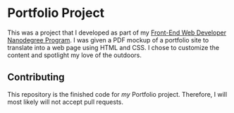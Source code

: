 # Portfolio Project
This was a project that I developed as part of my [Front-End Web Developer Nanodegree Program](https://www.udacity.com/course/front-end-web-developer-nanodegree--nd001). I was given a PDF mockup of a portfolio site to translate into a web page using HTML and CSS. I chose to customize the content and spotlight my love of the outdoors.

## Contributing

This repository is the finished code for _my_ Portfolio project. Therefore, I will  most likely will not accept pull requests.